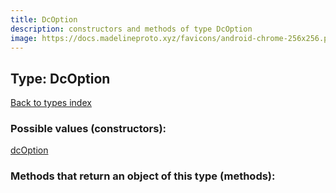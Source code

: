 ```yaml
---
title: DcOption
description: constructors and methods of type DcOption
image: https://docs.madelineproto.xyz/favicons/android-chrome-256x256.png
---
```

## Type: DcOption  
[Back to types index](index.md)



### Possible values (constructors):

[dcOption](../constructors/dcOption.md)  



### Methods that return an object of this type (methods):



